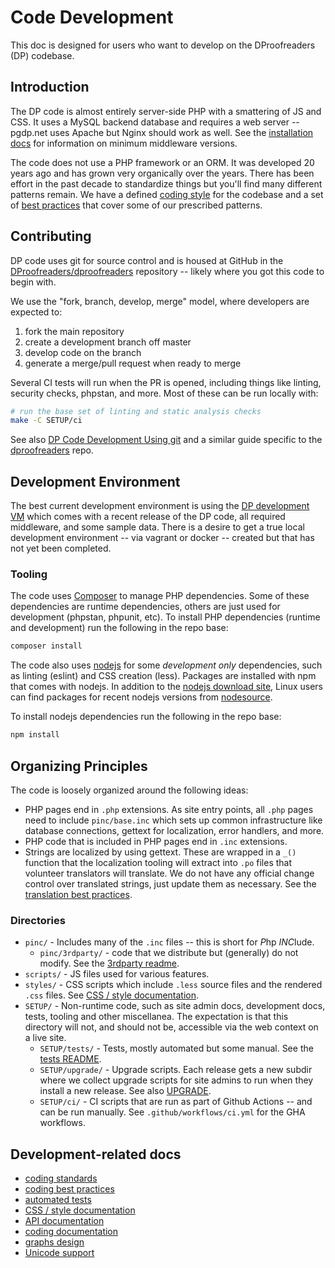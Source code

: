 # Code Development

This doc is designed for users who want to develop on the DProofreaders (DP)
codebase.

## Introduction

The DP code is almost entirely server-side PHP with a smattering of JS and
CSS. It uses a MySQL backend database and requires a web server -- pgdp.net
uses Apache but Nginx should work as well. See the [installation docs](INSTALL.md)
for information on minimum middleware versions.

The code does not use a PHP framework or an ORM. It was developed 20 years ago
and has grown very organically over the years. There has been effort in the
past decade to standardize things but you'll find many different patterns remain.
We have a defined [coding style](CODE_STYLE.md) for the codebase and a set of
[best practices](https://www.pgdp.net/wiki/DP_Code_Best_Practices) that cover
some of our prescribed patterns.

## Contributing

DP code uses git for source control and is housed at GitHub in the
[DProofreaders/dproofreaders](https://github.com/DistributedProofreaders/dproofreaders)
repository -- likely where you got this code to begin with.

We use the "fork, branch, develop, merge" model, where developers are expected to:
1. fork the main repository
2. create a development branch off master
3. develop code on the branch
4. generate a merge/pull request when ready to merge

Several CI tests will run when the PR is opened, including things like linting,
security checks, phpstan, and more. Most of these can be run locally with:

```bash
# run the base set of linting and static analysis checks
make -C SETUP/ci
```

See also [DP Code Development Using git](https://www.pgdp.net/wiki/DP_Code_Development_Using_git)
and a similar guide specific to the [dproofreaders](https://www.pgdp.net/wiki/DP_Code_Development_Using_git:_dproofreaders)
repo.

## Development Environment

The best current development environment is using the
[DP development VM](https://www.pgdp.net/wiki/DP_Code_Development_VM) which
comes with a recent release of the DP code, all required middleware, and some
sample data. There is a desire to get a true local development environment --
via vagrant or docker -- created but that has not yet been completed.

### Tooling

The code uses [Composer](https://getcomposer.org/) to manage PHP dependencies.
Some of these dependencies are runtime dependencies, others are just used for
development (phpstan, phpunit, etc). To install PHP dependencies (runtime
and development) run the following in the repo base:
```bash
composer install
```

The code also uses [nodejs](https://nodejs.org/) for some _development only_
dependencies, such as linting (eslint) and CSS creation (less). Packages are
installed with npm that comes with nodejs. In addition to the
[nodejs download site](https://nodejs.org/en/download/package-manager), Linux
users can find packages for recent nodejs versions from
[nodesource](https://github.com/nodesource/distributions).

To install nodejs dependencies run the following in the repo base:
```bash
npm install
```

## Organizing Principles

The code is loosely organized around the following ideas:
* PHP pages end in `.php` extensions. As site entry points, all `.php` pages
  need to include `pinc/base.inc` which sets up common infrastructure like
  database connections, gettext for localization, error handlers, and more.
* PHP code that is included in PHP pages end in `.inc` extensions.
* Strings are localized by using gettext. These are wrapped in a `_()` function
  that the localization tooling will extract into `.po` files that volunteer
  translators will translate. We do not have any official change control over
  translated strings, just update them as necessary. See the
  [translation best practices](https://www.pgdp.net/wiki/DP_Code_Best_Practices#String_localization).

### Directories

* `pinc/` - Includes many of the `.inc` files -- this is short for *P*hp *INC*lude.
  * `pinc/3rdparty/` - code that we distribute but (generally) do not modify.
    See the [3rdparty readme](../pinc/3rdparty/README.md).
* `scripts/` - JS files used for various features.
* `styles/` - CSS scripts which include `.less` source files and the rendered
  `.css` files. See [CSS / style documentation](../style/README.md).
* `SETUP/` - Non-runtime code, such as site admin docs, development docs, tests,
  tooling and other miscellanea. The expectation is that this directory
  will not, and should not be, accessible via the web context on a live site.
  * `SETUP/tests/` - Tests, mostly automated but some manual. See the
    [tests README](tests/README.md).
  * `SETUP/upgrade/` - Upgrade scripts. Each release gets a new subdir
    where we collect upgrade scripts for site admins to run when they install
    a new release. See also [UPGRADE](UPGRADE.md).
  * `SETUP/ci/` - CI scripts that are run as part of Github Actions -- and can
    be run manually. See `.github/workflows/ci.yml` for the GHA workflows.

## Development-related docs

* [coding standards](CODE_STYLE.md)
* [coding best practices](https://www.pgdp.net/wiki/DP_Code_Best_Practices)
* [automated tests](tests/README.md)
* [CSS / style documentation](../styles/README.md)
* [API documentation](../api/README.md)
* [coding documentation](CODE_DOCS.md)
* [graphs design](GRAPHS.md)
* [Unicode support](UNICODE.md)
